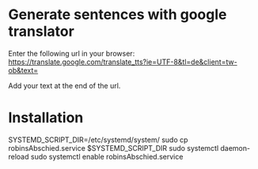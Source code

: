 
# Generate sentences with google translator
Enter the following url in your browser: 
https://translate.google.com/translate_tts?ie=UTF-8&tl=de&client=tw-ob&text=

Add your text at the end of the url.


# Installation
SYSTEMD_SCRIPT_DIR=/etc/systemd/system/
sudo cp robinsAbschied.service $SYSTEMD_SCRIPT_DIR
sudo systemctl daemon-reload
sudo systemctl enable robinsAbschied.service